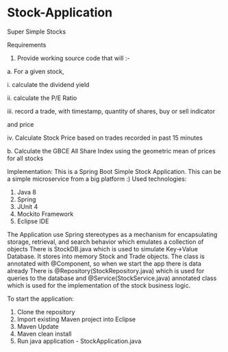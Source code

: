 # Stock-Application

Super Simple Stocks

Requirements

1. Provide working source code that will :-

a. For a given stock,

i. calculate the dividend yield

ii. calculate the P/E Ratio

iii. record a trade, with timestamp, quantity of shares, buy or sell indicator

and price

iv. Calculate Stock Price based on trades recorded in past 15 minutes

b. Calculate the GBCE All Share Index using the geometric mean of prices for all stocks


Implementation:
This is a Spring Boot Simple Stock Application. This can be a simple microservice from a big platform :)
Used technologies: 
1. Java 8
2. Spring
3. JUnit 4
4. Mockito Framework
5. Eclipse IDE

The Application use Spring stereotypes as a mechanism for encapsulating storage, retrieval, and search behavior which emulates a collection of objects
There is StockDB.java which is used to simulate Key->Value Database. It stores into memory Stock and Trade objects. The class is annotated with @Component, so when we start the app there is data already
There is @Repository(StockRepository.java) which is used for queries to the database and @Service(StockService.java) annotated class which is used for the implementation of the stock business logic.

To start the application:
1. Clone the repository
2. Import existing Maven project into Eclipse
3. Maven Update
4. Maven clean install
5. Run java application - StockApplication.java
